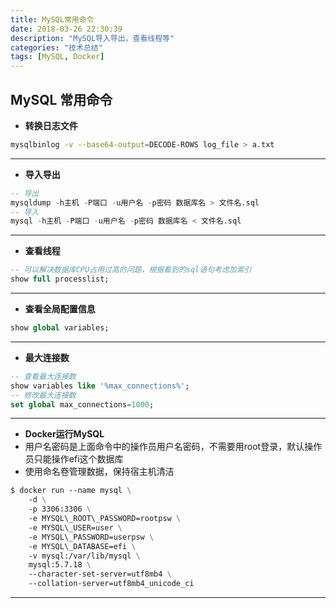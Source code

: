 ```yaml
---
title: MySQL常用命令
date: 2018-03-26 22:30:39
description: "MySQL导入导出，查看线程等"
categories: "技术总结"
tags: [MySQL, Docker]
---
```


## MySQL 常用命令
- **转换日志文件**

```bash
mysqlbinlog -v --base64-output=DECODE-ROWS log_file > a.txt
```
---
- **导入导出**
```sql
-- 导出
mysqldump -h主机 -P端口 -u用户名 -p密码 数据库名 > 文件名.sql
-- 导入
mysql -h主机 -P端口 -u用户名 -p密码 数据库名 < 文件名.sql
```
---
- **查看线程**
```sql
-- 可以解决数据库CPU占用过高的问题，根据看到的sql语句考虑加索引
show full processlist;
```
---
- **查看全局配置信息**
```sql
show global variables;
```
---
- **最大连接数**
```sql
-- 查看最大连接数
show variables like '%max_connections%';
-- 修改最大连接数
set global max_connections=1000;
```
---
- **Docker运行MySQL**
- 用户名密码是上面命令中的操作员用户名密码，不需要用root登录，默认操作员只能操作efi这个数据库
- 使用命名卷管理数据，保持宿主机清洁
  
```dockerfile
$ docker run --name mysql \
    -d \
    -p 3306:3306 \
    -e MYSQL\_ROOT\_PASSWORD=rootpsw \
    -e MYSQL\_USER=user \
    -e MYSQL\_PASSWORD=userpsw \
    -e MYSQL\_DATABASE=efi \
    -v mysql:/var/lib/mysql \
    mysql:5.7.18 \
    --character-set-server=utf8mb4 \
    --collation-server=utf8mb4_unicode_ci
```
---